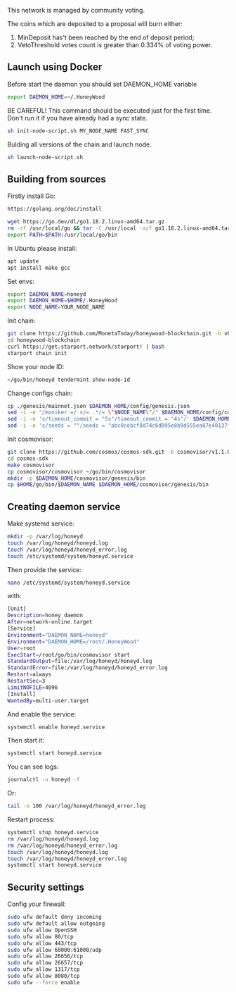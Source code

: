 This network is managed by community voting.

The coins which are deposited to a proposal will burn either:
1) MinDeposit has't been reached by the end of deposit period;
2) VetoThreshold votes count is greater than 0.334% of voting power.


## Launch using Docker

Before start the daemon you should set DAEMON_HOME variable
```sh
export DAEMON_HOME=~/.HoneyWood
```

BE CAREFUL! This command should be executed just for the first time. Don't run it if you have already had a sync state.
```sh
sh init-node-script.sh MY_NODE_NAME FAST_SYNC
```

Bulding all versions of the chain and launch node.
```sh
sh launch-node-script.sh
```

## Building from sources

Firstly install Go:
```sh
https://golang.org/doc/install

wget https://go.dev/dl/go1.18.2.linux-amd64.tar.gz
rm -rf /usr/local/go && tar -C /usr/local -xzf go1.18.2.linux-amd64.tar.gz
export PATH=$PATH:/usr/local/go/bin
```

In Ubuntu please install:
```sh
apt update
apt install make gcc
```

Set envs:
```sh
export DAEMON_NAME=honeyd
export DAEMON_HOME=$HOME/.HoneyWood
export NODE_NAME=YOUR_NODE_NAME
```

Init chain:
```sh
git clone https://github.com/MonetaToday/honeywood-blockchain.git -b v0.1.7
cd honeywood-blockchain
curl https://get.starport.network/starport! | bash
starport chain init
```

Show your node ID:
```sh
~/go/bin/honeyd tendermint show-node-id
```

Change configs chain:
```sh
cp ./genesis/mainnet.json $DAEMON_HOME/config/genesis.json
sed -i -e "/moniker =/ s/= .*/= \"$NODE_NAME\"/" $DAEMON_HOME/config/config.toml
sed -i -e 's/timeout_commit = "5s"/timeout_commit = "4s"/' $DAEMON_HOME/config/config.toml
sed -i -e 's/seeds = ""/seeds = "abc0ceacf8d74c6d095e8b9d555ea87e40137f57@139.162.241.189:26656"/' $DAEMON_HOME/config/config.toml
```

Init cosmovisor:
```sh
git clone https://github.com/cosmos/cosmos-sdk.git -b cosmovisor/v1.1.0
cd cosmos-sdk
make cosmovisor
cp cosmovisor/cosmovisor ~/go/bin/cosmovisor
mkdir -p $DAEMON_HOME/cosmovisor/genesis/bin
cp $HOME/go/bin/$DAEMON_NAME $DAEMON_HOME/cosmovisor/genesis/bin
```

## Creating daemon service

Make systemd service:
```sh
mkdir -p /var/log/honeyd
touch /var/log/honeyd/honeyd.log
touch /var/log/honeyd/honeyd_error.log
touch /etc/systemd/system/honeyd.service
```

Then provide the service:
```sh
nano /etc/systemd/system/honeyd.service
```

with:
```sh
[Unit]
Description=honey daemon
After=network-online.target
[Service]
Environment="DAEMON_NAME=honeyd"
Environment="DAEMON_HOME=/root/.HoneyWood"
User=root
ExecStart=/root/go/bin/cosmovisor start
StandardOutput=file:/var/log/honeyd/honeyd.log
StandardError=file:/var/log/honeyd/honeyd_error.log
Restart=always
RestartSec=3
LimitNOFILE=4096
[Install]
WantedBy=multi-user.target
```

And enable the service:
```sh
systemctl enable honeyd.service
```

Then start it:
```sh
systemctl start honeyd.service
```

You can see logs:
```sh
journalctl -u honeyd -f
```

Or:
```sh
tail -n 100 /var/log/honeyd/honeyd_error.log
```

Restart process:
```sh
systemctl stop honeyd.service
rm /var/log/honeyd/honeyd.log
rm /var/log/honeyd/honeyd_error.log
touch /var/log/honeyd/honeyd.log
touch /var/log/honeyd/honeyd_error.log
systemctl start honeyd.service
```

## Security settings

Config your firewall:
```sh
sudo ufw default deny incoming
sudo ufw default allow outgoing
sudo ufw allow OpenSSH
sudo ufw allow 80/tcp
sudo ufw allow 443/tcp
sudo ufw allow 60000:61000/udp
sudo ufw allow 26656/tcp
sudo ufw allow 26657/tcp
sudo ufw allow 1317/tcp
sudo ufw allow 8080/tcp
sudo ufw --force enable
```